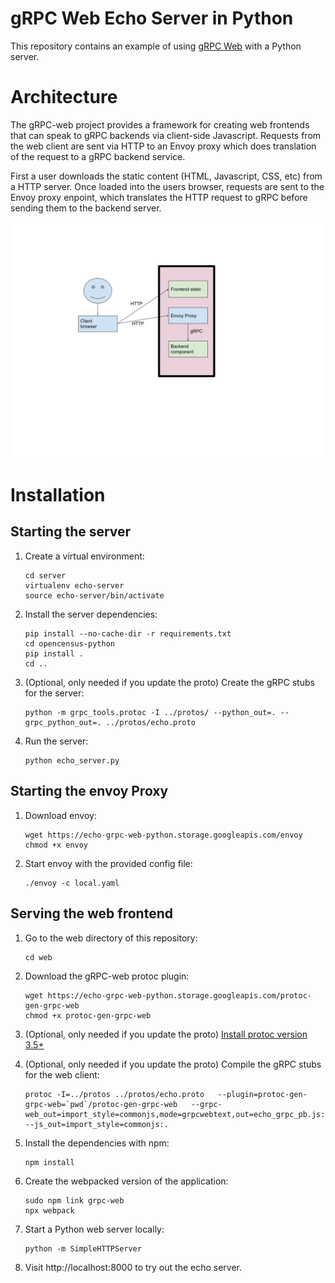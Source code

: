 # gRPC Web Echo Server in Python

This repository contains an example of using [gRPC Web](https://github.com/grpc/grpc-web) with a Python server.

# Architecture

The gRPC-web project provides a framework for creating web frontends that can speak
to gRPC backends via client-side Javascript. Requests from the web client are sent
via HTTP to an Envoy proxy which does translation of the request to a gRPC backend service.

First a user downloads the static content (HTML, Javascript, CSS, etc) from a HTTP
server. Once loaded into the users browser, requests are sent to the Envoy proxy
enpoint, which translates the HTTP request to gRPC before sending them to the backend server.

![](docs/img/arch.png)

# Installation

## Starting the server
1. Create a virtual environment:

    ```
    cd server
    virtualenv echo-server
    source echo-server/bin/activate
    ```

1. Install the server dependencies:

    ```
    pip install --no-cache-dir -r requirements.txt
    cd opencensus-python
    pip install .
    cd ..
    ```

1. (Optional, only needed if you update the proto) Create the gRPC stubs for the server:

    ```
    python -m grpc_tools.protoc -I ../protos/ --python_out=. --grpc_python_out=. ../protos/echo.proto
    ```

1. Run the server:

    ```
    python echo_server.py
    ```

## Starting the envoy Proxy

1. Download envoy:

    ```
    wget https://echo-grpc-web-python.storage.googleapis.com/envoy
    chmod +x envoy
    ```

1. Start envoy with the provided config file:

    ```
    ./envoy -c local.yaml
    ```

## Serving the web frontend

1. Go to the web directory of this repository:

    ```
    cd web
    ```

1. Download the gRPC-web protoc plugin:

    ```
    wget https://echo-grpc-web-python.storage.googleapis.com/protoc-gen-grpc-web
    chmod +x protoc-gen-grpc-web
    ```

1. (Optional, only needed if you update the proto) [Install protoc version 3.5+](https://github.com/protocolbuffers/protobuf#protocol-compiler-installation)

1. (Optional, only needed if you update the proto) Compile the gRPC stubs for the web client:

    ```
    protoc -I=../protos ../protos/echo.proto   --plugin=protoc-gen-grpc-web=`pwd`/protoc-gen-grpc-web   --grpc-web_out=import_style=commonjs,mode=grpcwebtext,out=echo_grpc_pb.js:.   --js_out=import_style=commonjs:.
    ```

1. Install the dependencies with npm:

    ```
    npm install
    ```

1. Create the webpacked version of the application:
    ```
    sudo npm link grpc-web
    npx webpack
    ```

1. Start a Python web server locally:

    ```
    python -m SimpleHTTPServer
    ```

1. Visit http://localhost:8000 to try out the echo server.